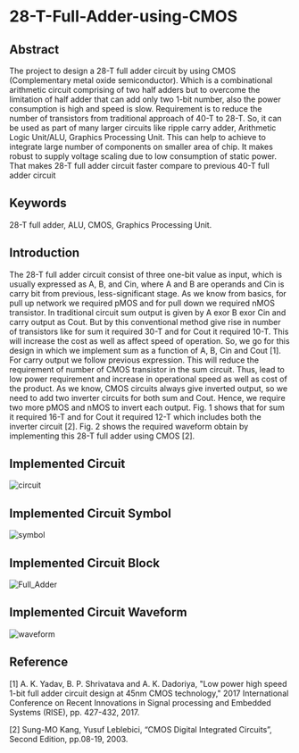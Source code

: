 # 28-T-Full-Adder-using-CMOS
## Abstract
The project to design a 28-T full adder circuit by
using CMOS (Complementary metal oxide semiconductor).
Which is a combinational arithmetic circuit comprising of two
half adders but to overcome the limitation of half adder that
can add only two 1-bit number, also the power consumption is
high and speed is slow. Requirement is to reduce the number of
transistors from traditional approach of 40-T to 28-T. So, it can
be used as part of many larger circuits like ripple carry adder,
Arithmetic Logic Unit/ALU, Graphics Processing Unit. This
can help to achieve to integrate large number of components on
smaller area of chip. It makes robust to supply voltage scaling
due to low consumption of static power. That makes 28-T full
adder circuit faster compare to previous 40-T full adder circuit
## Keywords 
28-T full adder, ALU, CMOS, Graphics Processing
Unit.
## Introduction
The 28-T full adder circuit consist of three one-bit value
as input, which is usually expressed as A, B, and Cin, where
A and B are operands and Cin is carry bit from previous,
less-significant stage. As we know from basics, for pull up
network we required pMOS and for pull down we required
nMOS transistor. In traditional circuit sum output is given by
A exor B exor Cin and carry output as Cout. But by this
conventional method give rise in number of transistors like
for sum it required 30-T and for Cout it required 10-T. This
will increase the cost as well as affect speed of operation. So,
we go for this design in which we implement sum as a
function of A, B, Cin and Cout [1]. For carry output we follow
previous expression. This will reduce the requirement of
number of CMOS transistor in the sum circuit. Thus, lead to
low power requirement and increase in operational speed as
well as cost of the product. As we know, CMOS circuits
always give inverted output, so we need to add two inverter
circuits for both sum and Cout. Hence, we require two more
pMOS and nMOS to invert each output. Fig. 1 shows that
for sum it required 16-T and for Cout it required 12-T which
includes both the inverter circuit [2]. Fig. 2 shows the
required waveform obtain by implementing this 28-T full
adder using CMOS [2].
## Implemented Circuit 
![circuit](https://user-images.githubusercontent.com/100314081/155971655-68200dd3-9941-405f-b805-69bad9bbab50.png)
## Implemented Circuit Symbol
![symbol](https://user-images.githubusercontent.com/100314081/155971891-41dfe6c5-23aa-49e5-8192-62c40ff1de2e.png)
## Implemented Circuit Block
![Full_Adder](https://user-images.githubusercontent.com/100314081/155972150-85340afd-ac5c-4bde-9344-0f899b090c57.png)
## Implemented Circuit Waveform
![waveform](https://user-images.githubusercontent.com/100314081/155972344-6ef8b8ca-9203-46d4-b2c9-544cb7b80e28.png)
## Reference
[1] A. K. Yadav, B. P. Shrivatava and A. K. Dadoriya, "Low
power high speed 1-bit full adder circuit design at 45nm
CMOS technology," 2017 International Conference on
Recent Innovations in Signal processing and Embedded
Systems (RISE), pp. 427-432, 2017.

[2] Sung-MO Kang, Yusuf Leblebici, “CMOS Digital
Integrated Circuits”, Second Edition, pp.08-19, 2003.





